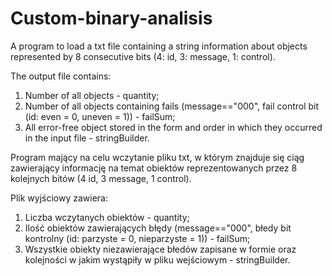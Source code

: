 # Custom-binary-analisis

A program to load a txt file containing a string information about objects represented by 8 consecutive bits (4: id, 3: message, 1: control).

The output file contains:

1. Number of all objects - quantity;
2. Number of all objects containing fails (message=="000", fail control bit (id: even = 0, uneven = 1)) - failSum;
3. All error-free object stored in the form and order in which they occurred in the input file - stringBuilder.



Program mający na celu wczytanie pliku txt, w którym znajduje się ciąg zawierający informację na temat obiektów reprezentowanych przez 8 kolejnych bitów (4 id, 3 message, 1 control). 

Plik wyjściowy zawiera:

1. Liczba wczytanych obiektów - quantity;
2. Ilość obiektów zawierających błędy (message=="000", błedy bit kontrolny (id: parzyste = 0, nieparzyste = 1)) - failSum;
3. Wszystkie obiekty niezawierające błedów zapisane w formie oraz kolejności w jakim wystąpiły w pliku wejściowym - stringBuilder.
